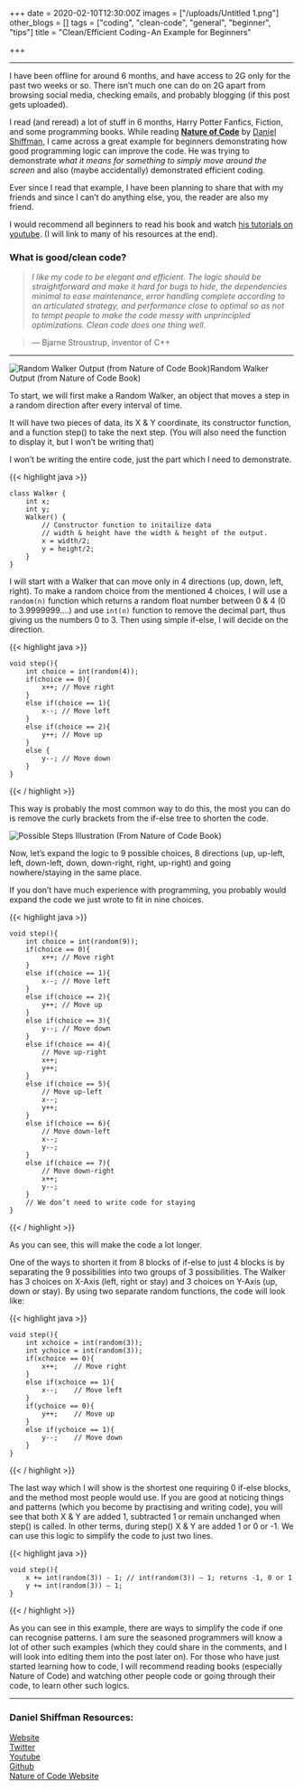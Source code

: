 +++
date = 2020-02-10T12:30:00Z
images = ["/uploads/Untitled 1.png"]
other_blogs = []
tags = ["coding", "clean-code", "general", "beginner", "tips"]
title = "Clean/Efficient Coding - An Example for Beginners"

+++
***

I have been offline for around 6 months, and have access to 2G only for the past two weeks or so. There isn’t much one can do on 2G apart from browsing social media, checking emails, and probably blogging (if this post gets uploaded).

I read (and reread) a lot of stuff in 6 months, Harry Potter Fanfics, Fiction, and some programming books. While reading [**Nature of Code**](http://natureofcode.com/) by [Daniel Shiffman](https://shiffman.net/), I came across a great example for beginners demonstrating how good programming logic can improve the code. He was trying to demonstrate _what it means for something to simply move around the screen_ and also (maybe accidentally) demonstrated efficient coding.

Ever since I read that example, I have been planning to share that with my friends and since I can’t do anything else, you, the reader are also my friend.

I would recommend all beginners to read his book and watch [his tutorials on youtube](http://youtube.com/shiffman). (I will link to many of his resources at the end).

### What is good/clean code?

> _I like my code to be elegant and efficient. The logic should be straightforward and make it hard for bugs to hide, the dependencies minimal to ease maintenance, error handling complete according to an articulated strategy, and performance close to optimal so as not to tempt people to make the code messy with unprincipled optimizations. Clean code does one thing well._

> _—_ Bjarne Stroustrup, inventor of C++

***

![Random Walker Output (from Nature of Code Book)](https://cdn-images-1.medium.com/max/720/1*57Y3S0NzYeumtr9BsvszEg.jpeg)Random Walker Output (from Nature of Code Book)

To start, we will first make a Random Walker, an object that moves a step in a random direction after every interval of time.

It will have two pieces of data, its X & Y coordinate, its constructor function, and a function step() to take the next step. (You will also need the function to display it, but I won’t be writing that)

I won’t be writing the entire code, just the part which I need to demonstrate.

{{< highlight java >}}

    class Walker {
    	int x;    
        int y;    
        Walker() {        
        	// Constructor function to initailize data        
        	// width & height have the width & height of the output.        
            x = width/2;        
            y = height/2;    
        }
    }

I will start with a Walker that can move only in 4 directions (up, down, left, right). To make a random choice from the mentioned 4 choices, I will use a `random(n)` function which returns a random float number between 0 & 4 (0 to 3.9999999….) and use `int(n)` function to remove the decimal part, thus giving us the numbers 0 to 3. Then using simple if-else, I will decide on the direction.

{{< highlight java >}}

    void step(){    
    	int choice = int(random(4));    
        if(choice == 0){        
        	x++; // Move right    
        }    
        else if(choice == 1){        
        	x--; // Move left    
        }    
        else if(choice == 2){        
        	y++; // Move up    
        }    
        else {        
        	y--; // Move down    
        }
    }

{{< / highlight >}}

This way is probably the most common way to do this, the most you can do is remove the curly brackets from the if-else tree to shorten the code.

![Possible Steps Illustration (From Nature of Code Book)](https://cdn-images-1.medium.com/max/720/1*4Rap81a1hMstF7NN7MlkFg.jpeg "Possible Steps Illustration (From Nature of Code Book)")

Now, let’s expand the logic to 9 possible choices, 8 directions (up, up-left, left, down-left, down, down-right, right, up-right) and going nowhere/staying in the same place.

If you don’t have much experience with programming, you probably would expand the code we just wrote to fit in nine choices.

{{< highlight java >}}

    void step(){    
    	int choice = int(random(9));    
        if(choice == 0){        
        	x++; // Move right    
        }    
        else if(choice == 1){        
        	x--; // Move left    
        }    
        else if(choice == 2){        
        	y++; // Move up    
        }    
        else if(choice == 3){        
        	y--; // Move down    
        }    
        else if(choice == 4){        
        	// Move up-right        
            x++;        
            y++;    
        }    
        else if(choice == 5){
        	// Move up-left 
            x--;       
            y++;    
        }    
        else if(choice == 6){ 
        	// Move down-left       
            x--;        
            y--;    
        }    
        else if(choice == 7){
        	// Move down-right 
            x++;     
            y--;    
        }    
        // We don’t need to write code for staying
    }

{{< / highlight >}}

As you can see, this will make the code a lot longer.

One of the ways to shorten it from 8 blocks of if-else to just 4 blocks is by separating the 9 possibilities into two groups of 3 possibilities. The Walker has 3 choices on X-Axis (left, right or stay) and 3 choices on Y-Axis (up, down or stay). By using two separate random functions, the code will look like:

{{< highlight java >}}

    void step(){    
    	int xchoice = int(random(3));  
        int ychoice = int(random(3));
        if(xchoice == 0){  
        	x++; 	// Move right    
        }    
        else if(xchoice == 1){
        	x--;	// Move left 
        }    
        if(ychoice == 0){
        	y++;	// Move up
        }   
        else if(ychoice == 1){ 
        	y--;	// Move down 
        }
    }

{{< / highlight >}}

The last way which I will show is the shortest one requiring 0 if-else blocks, and the method most people would use. If you are good at noticing things and patterns (which you become by practising and writing code), you will see that both X & Y are added 1, subtracted 1 or remain unchanged when step() is called. In other terms, during step() X & Y are added 1 or 0 or -1. We can use this logic to simplify the code to just two lines.

{{< highlight java >}}

    void step(){
    	x += int(random(3)) - 1; // int(random(3)) — 1; returns -1, 0 or 1    
        y += int(random(3)) — 1;
    }

{{< / highlight >}}

As you can see in this example, there are ways to simplify the code if one can recognise patterns. I am sure the seasoned programmers will know a lot of other such examples (which they could share in the comments, and I will look into editing them into the post later on). For those who have just started learning how to code, I will recommend reading books (especially Nature of Code) and watching other people code or going through their code, to learn other such logics.

***

### **Daniel Shiffman Resources:**

[Website](https://shiffman.net/)  
[Twitter](http://twitter.com/shiffman)  
[Youtube](http://youtube.com/shiffman)  
[Github](http://github.com/shiffman)  
[Nature of Code Website](http://natureofcode.com/)